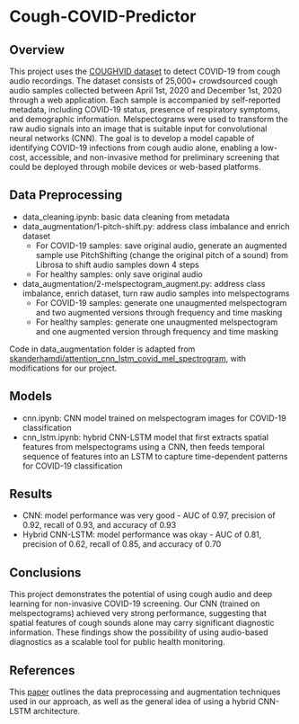 # Cough-COVID-Predictor
## Overview
This project uses the [COUGHVID dataset](https://zenodo.org/records/4498364#.Yi8m2RDP1MD) to detect COVID-19 from cough audio recordings. The dataset consists of 25,000+ crowdsourced cough audio samples collected between April 1st, 2020 and December 1st, 2020 through a web application. Each sample is accompanied by self-reported metadata, including COVID-19 status, presence of respiratory symptoms, and demographic information. Melspectograms were used to transform the raw audio signals into an image that is suitable input for convolutional neural networks (CNN). The goal is to develop a model capable of identifying COVID-19 infections from cough audio alone, enabling a low-cost, accessible, and non-invasive method for preliminary screening that could be deployed through mobile devices or web-based platforms.
## Data Preprocessing
- data_cleaning.ipynb: basic data cleaning from metadata
- data_augmentation/1-pitch-shift.py: address class imbalance and enrich dataset
  - For COVID-19 samples: save original audio, generate an augmented sample use PitchShifting (change the original pitch of a sound) from Librosa to shift audio samples down 4 steps
  - For healthy samples: only save original audio
- data_augmentation/2-melspectogram_augment.py: address class imbalance, enrich dataset, turn raw audio samples into melspectograms
  - For COVID-19 samples: generate one unaugmented melspectogram and two augmented versions through frequency and time masking
  - For healthy samples: generate one unaugmented melspectogram and one augmented version through frequency and time masking

Code in data_augmentation folder is adapted from [skanderhamdi/attention_cnn_lstm_covid_mel_spectrogram](https://github.com/skanderhamdi/attention_cnn_lstm_covid_mel_spectrogram), with modifications for our project.
## Models
- cnn.ipynb: CNN model trained on melspectogram images for COVID-19 classification
- cnn_lstm.ipynb: hybrid CNN-LSTM model that first extracts spatial features from melspectograms using a CNN, then feeds temporal sequence of features into an LSTM to capture time-dependent patterns for COVID-19 classification
## Results
- CNN: model performance was very good - AUC of 0.97, precision of 0.92, recall of 0.93, and accuracy of 0.93
- Hybrid CNN-LSTM: model performance was okay - AUC of 0.81, precision of 0.62, recall of 0.85, and accuracy of 0.70
## Conclusions
This project demonstrates the potential of using cough audio and deep learning for non-invasive COVID-19 screening. Our CNN (trained on melspectograms) achieved very strong performance, suggesting that spatial features of cough sounds alone may carry significant diagnostic information. These findings show the possibility of using audio-based diagnostics as a scalable tool for public health monitoring.
## References
This [paper](https://link.springer.com/article/10.1007/s10844-022-00707-7) outlines the data preprocessing and augmentation techniques used in our approach, as well as the general idea of using a hybrid CNN-LSTM architecture.
